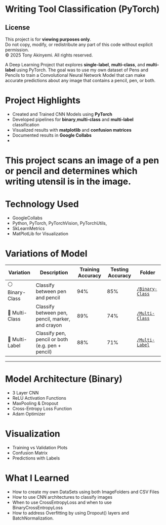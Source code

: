 # Writing Tool Classification (PyTorch)

## License
This project is for **viewing purposes only**.  
Do not copy, modify, or redistribute any part of this code without explicit permission.  
© 2025 Tony Akinyemi. All rights reserved.

A Deep Learning Project that explores **single-label**, **multi-class**, and **multi-label** using PyTorch. The goal was to use my own dataset of Pens and Pencils to train a Convolutional Neural Network Model that can make accurate predictions about any image that contains a pencil, pen, or both. 

# Project Highlights
- Created and Trained CNN Models using **PyTorch**
- Developed pipelines for **binary**,**multi-class** and **multi-label** classification
- Visualized results with **matplotlib** and **confusion matrices**
- Documented results in **Google Collabs**
- 
# This project scans an image of a pen or pencil and determines which writing utensil is in the image. 

# Technology Used
- GoogleCollabs
- Python, PyTorch, PyTorchVision, PyTorchUtils,
- SkLearnMetrics
- MatPlotLib for Visualization

# Variations of Model

| Variation     | Description                             | Training Accuracy | Testing Accuracy | Folder |
|---------------|-----------------------------------------|----------|--------|--------|
| ⚪️ Binary-Class  | Classify between pen and pencil                 | 94% | 85%    | [`/Binary-Class`](./Binary-Class) |
| 🔵 Multi-Class          | Classify between pen, pencil, marker, and crayon  | 89% | 74%     | [`/Multi-Class`](./Multi-Class)  |
| 🔴 Multi-Label          | Classify pen, pencil or both (e.g. pen + pencil) | 88% | 71%    | [`/Multi-Label`](./Multi-Label)  |

---

# Model Architecture (Binary)
- 3 Layer CNN
- ReLU Activation Functions
- MaxPooling & Dropout
- Cross-Entropy Loss Function
- Adam Optimizer

# Visualization
- Training vs Validation Plots
- Confusion Matrix
- Predictions with Labels


# What I Learned
- How to create my own DataSets using both ImageFolders and CSV Files
- How to use CNN architectures to classify images
- When to use CrossEntropyLoss and when to use BinaryCrossEntropyLoss
- How to address Overfitting by using Dropout() layers and BatchNormalization.
